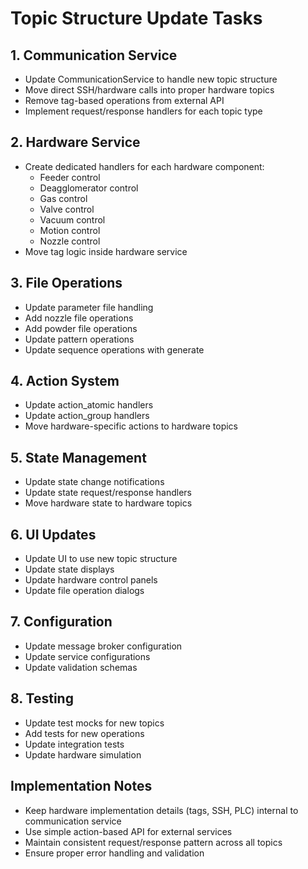 # Topic Structure Update Tasks

## 1. Communication Service

- Update CommunicationService to handle new topic structure
- Move direct SSH/hardware calls into proper hardware topics
- Remove tag-based operations from external API
- Implement request/response handlers for each topic type

## 2. Hardware Service

- Create dedicated handlers for each hardware component:
  - Feeder control
  - Deagglomerator control
  - Gas control
  - Valve control
  - Vacuum control
  - Motion control
  - Nozzle control
- Move tag logic inside hardware service

## 3. File Operations

- Update parameter file handling
- Add nozzle file operations
- Add powder file operations
- Update pattern operations
- Update sequence operations with generate

## 4. Action System

- Update action_atomic handlers
- Update action_group handlers
- Move hardware-specific actions to hardware topics

## 5. State Management

- Update state change notifications
- Update state request/response handlers
- Move hardware state to hardware topics

## 6. UI Updates

- Update UI to use new topic structure
- Update state displays
- Update hardware control panels
- Update file operation dialogs

## 7. Configuration

- Update message broker configuration
- Update service configurations
- Update validation schemas

## 8. Testing

- Update test mocks for new topics
- Add tests for new operations
- Update integration tests
- Update hardware simulation

## Implementation Notes

- Keep hardware implementation details (tags, SSH, PLC) internal to communication service
- Use simple action-based API for external services
- Maintain consistent request/response pattern across all topics
- Ensure proper error handling and validation

